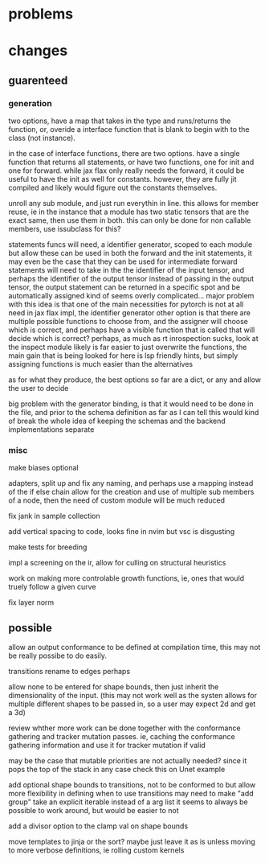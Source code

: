 # problems

# changes

## guarenteed

### generation 

two options, have a map that takes in the type and runs/returns the function, or,
overide a interface function that is blank to begin with to the class (not instance).

in the case of interface functions, there are two options.
have a single function that returns all statements, or have two functions, one for init and one for forward.
while jax flax only really needs the forward, it could be useful to have the init as well for constants.
however, they are fully jit compiled and likely would figure out the constants themselves.

unroll any sub module, and just run everythin in line. this allows for member reuse, 
ie in the instance that a module has two static tensors that are the exact same, then use them in both.
this can only be done for non callable members, use issubclass for this?

statements funcs will need, a identifier generator, scoped to each module but allow
these can be used in both the forward and the init statements, it may even be the case that they can be used for intermediate forward statements
will need to take in the the identifier of the input tensor, and perhaps the identifier of the output tensor
instead of passing in the output tensor, the output statement can be returned in a specific spot and be automatically assigned 
kind of seems overly complicated...
major problem with this idea is that one of the main necessities for pytorch is not at all need in jax flax impl, the identifier generator
other option is that there are multiple possible functions to choose from, and the assigner will choose which is correct,
and perhaps have a visible function that is called that will decide which is correct?
perhaps, as much as rt inrospection sucks, look at the inspect module
likely is far easier to just overwrite the functions, the main gain that is being looked for here is lsp friendly hints, but simply assigning functions is much easier than the alternatives

as for what they produce, the best options so far are a dict, or any and allow the user to decide

big problem with the generator binding, is that it would need to be done in the file, and prior to the schema definition as far as I can tell
this would kind of break the whole idea of keeping the schemas and the backend implementations separate

### misc

make biases optional

adapters, split up and fix any naming, and perhaps use a mapping instead of the if else chain
allow for the creation and use of multiple sub members of a node, then the need of custom module will be much reduced 

fix jank in sample collection

add vertical spacing to code, looks fine in nvim but vsc is disgusting

make tests for breeding

impl a screening on the ir, allow for culling on structural heuristics

work on making more controlable growth functions, ie, ones that would truely follow a given curve

fix layer norm

## possible

allow an output conformance to be defined at compilation time, this may not be really possibe to do easily.

transitions rename to edges perhaps

allow none to be entered for shape bounds, then just inherit the dimensionality of the input.
(this may not work well as the systen allows for multiple different shapes to be passed in, so a user may expect 2d and get a 3d)

review whther more work can be done together with the conformance gathering and tracker mutation passes.
ie, caching the conformance gathering information and use it for tracker mutation if valid

may be the case that mutable priorities are not actually needed? since it pops the top of the stack in any case
check this on Unet example

add optional shape bounds to transitions, not to be conformed to but allow more flexibility in defining when to use transitions
may need to make "add group" take an explicit iterable instead of a arg list
it seems to always be possible to work around, but would be easier to not

add a divisor option to the clamp val on shape bounds

move templates to jinja or the sort?
maybe just leave it as is unless moving to more verbose definitions, ie rolling custom kernels
